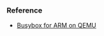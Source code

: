 ### Reference
* [Busybox for ARM on QEMU][1]

[1]: https://balau82.wordpress.com/2010/03/27/busybox-for-arm-on-qemu/
